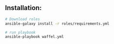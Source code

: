 

 Installation:
---------------
```bash
# Download roles
ansible-galaxy install -r roles/requirements.yml

# run playbook
ansible-playbook waffel.yml

```


